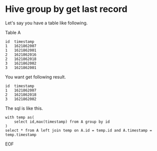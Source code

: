 # Hive group by get last record
Let's say you have a table like following.

Table A
```
id  timestamp
1   1621862007
1   1621862001
2   1621862016
2   1621862018
3   1621862002
3   1621862001
```

You want get following result.
```
id  timestamp
1   1621862007
2   1621862018
3   1621862002
```

The sql is like this.
```
with temp as(
    select id,max(timestamp) from A group by id
)
select * from A left join temp on A.id = temp.id and A.timestamp = temp.timestamp
```

EOF